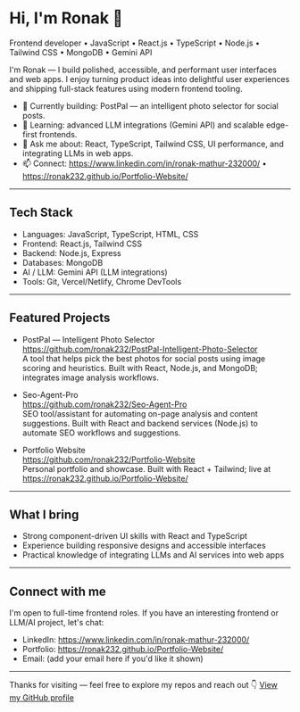 # Hi, I'm Ronak 👋

Frontend developer • JavaScript • React.js • TypeScript • Node.js • Tailwind CSS • MongoDB • Gemini API

I'm Ronak — I build polished, accessible, and performant user interfaces and web apps. I enjoy turning product ideas into delightful user experiences and shipping full-stack features using modern frontend tooling.

- 🔭 Currently building: PostPal — an intelligent photo selector for social posts.
- 🌱 Learning: advanced LLM integrations (Gemini API) and scalable edge-first frontends.
- 💬 Ask me about: React, TypeScript, Tailwind CSS, UI performance, and integrating LLMs in web apps.
- 📫 Connect: https://www.linkedin.com/in/ronak-mathur-232000/ • https://ronak232.github.io/Portfolio-Website/

---

## Tech Stack
- Languages: JavaScript, TypeScript, HTML, CSS
- Frontend: React.js, Tailwind CSS
- Backend: Node.js, Express
- Databases: MongoDB
- AI / LLM: Gemini API (LLM integrations)
- Tools: Git, Vercel/Netlify, Chrome DevTools

---

## Featured Projects

- PostPal — Intelligent Photo Selector  
  https://github.com/ronak232/PostPal-Intelligent-Photo-Selector  
  A tool that helps pick the best photos for social posts using image scoring and heuristics. Built with React, Node.js, and MongoDB; integrates image analysis workflows.

- Seo-Agent-Pro  
  https://github.com/ronak232/Seo-Agent-Pro  
  SEO tool/assistant for automating on-page analysis and content suggestions. Built with React and backend services (Node.js) to automate SEO workflows and suggestions.

- Portfolio Website  
  https://github.com/ronak232/Portfolio-Website  
  Personal portfolio and showcase. Built with React + Tailwind; live at https://ronak232.github.io/Portfolio-Website/

---

## What I bring
- Strong component-driven UI skills with React and TypeScript
- Experience building responsive designs and accessible interfaces
- Practical knowledge of integrating LLMs and AI services into web apps

---

## Connect with me
I'm open to full-time frontend roles. If you have an interesting frontend or LLM/AI project, let's chat:
- LinkedIn: https://www.linkedin.com/in/ronak-mathur-232000/
- Portfolio: https://ronak232.github.io/Portfolio-Website/
- Email: (add your email here if you'd like it shown)

---

Thanks for visiting — feel free to explore my repos and reach out 👇
[View my GitHub profile](https://github.com/ronak232)
